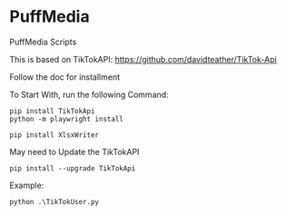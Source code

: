 # PuffMedia
 PuffMedia Scripts

 This is based on TikTokAPI: https://github.com/davidteather/TikTok-Api
 
 Follow the doc for installment

 To Start With, run the following Command:

 ```
 pip install TikTokApi
 python -m playwright install

 pip install XlsxWriter
 ```

 May need to Update the TikTokAPI
 ```
 pip install --upgrade TikTokApi
 ```


 Example:
 ```
 python .\TikTokUser.py
 ```